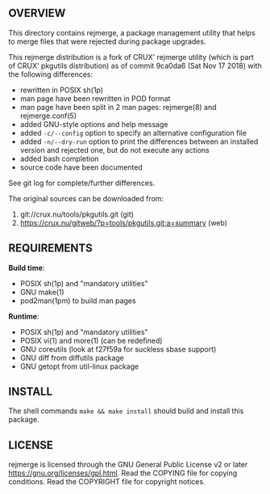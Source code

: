 OVERVIEW
--------
This directory contains rejmerge, a package management utility that
helps to merge files that were rejected during package upgrades.

This rejmerge distribution is a fork of CRUX' rejmerge utility (which
is part of CRUX' pkgutils distribution) as of commit 9ca0da6 (Sat Nov
17 2018) with the following differences:
- rewritten in POSIX sh(1p)
- man page have been rewritten in POD format
- man page have been split in 2 man pages: rejmerge(8) and rejmerge.conf(5)
- added GNU-style options and help message
- added `-c/--config` option to specify an alternative configuration file
- added `-n/--dry-run` option to print the differences between an installed
  version and rejected one, but do not execute any actions
- added bash completion
- source code have been documented

See git log for complete/further differences.

The original sources can be downloaded from:
1. git://crux.nu/tools/pkgutils.git                        (git)
2. https://crux.nu/gitweb/?p=tools/pkgutils.git;a=summary  (web)


REQUIREMENTS
------------
**Build time**:
- POSIX sh(1p) and "mandatory utilities"
- GNU make(1)
- pod2man(1pm) to build man pages

**Runtime**:
- POSIX sh(1p) and "mandatory utilities"
- POSIX vi(1) and more(1) (can be redefined)
- GNU coreutils (look at f27f59a for suckless sbase support)
- GNU diff from diffutils package
- GNU getopt from util-linux package

INSTALL
-------
The shell commands `make && make install` should build and install
this package.


LICENSE
-------
rejmerge is licensed through the GNU General Public License v2 or
later <https://gnu.org/licenses/gpl.html>.
Read the COPYING file for copying conditions.
Read the COPYRIGHT file for copyright notices.
